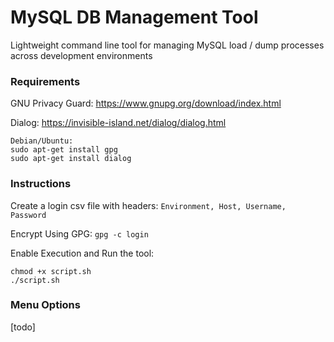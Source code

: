 # MySQL DB Management Tool
Lightweight command line tool for managing MySQL load / dump processes across development environments

### Requirements
GNU Privacy Guard:
https://www.gnupg.org/download/index.html

Dialog:
https://invisible-island.net/dialog/dialog.html

```
Debian/Ubuntu:
sudo apt-get install gpg
sudo apt-get install dialog
```
### Instructions
Create a login csv file with headers:
```Environment, Host, Username, Password```

Encrypt Using GPG:
```gpg -c login```

Enable Execution and Run the tool:
```
chmod +x script.sh
./script.sh
```

### Menu Options
[todo]
